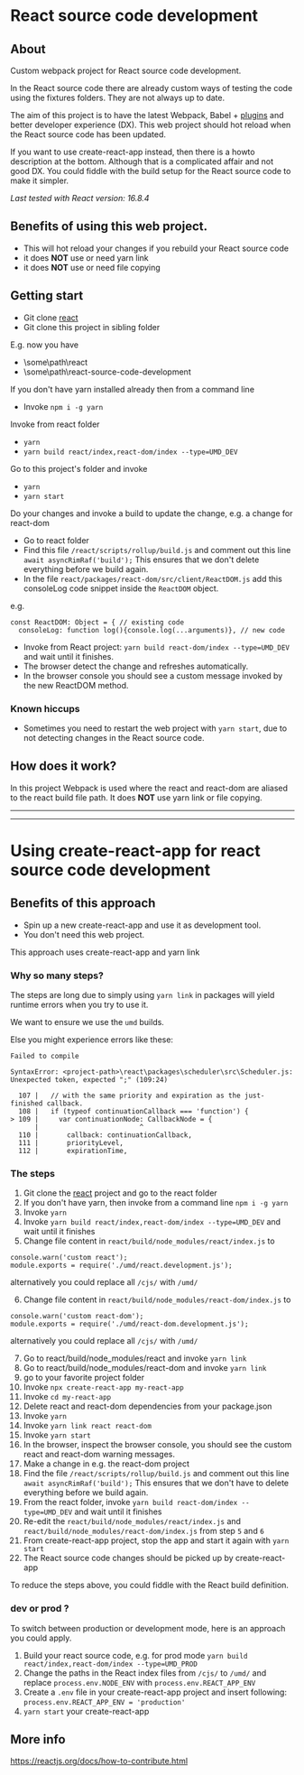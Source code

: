 # React source code development

## About
Custom webpack project for React source code development.

In the React source code there are already custom ways of testing the code using the fixtures folders. They are not always up to date.

The aim of this project is to have the latest Webpack, Babel + <a href="https://babeljs.io/docs/en/plugins" target="_blank">plugins</a> and better developer experience (DX). This web project should hot reload when the React source code has been updated.

If you want to use create-react-app instead, then there is a howto description at the bottom. Although that is a complicated affair and not good DX. You could fiddle with the build setup for the React source code to make it simpler.

*Last tested with React version: 16.8.4*


## Benefits of using this web project.

* This will hot reload your changes if you rebuild your React source code
* it does **NOT** use or need yarn link
* it does **NOT** use or need file copying


## Getting start


* Git clone <a href="https://github.com/facebook/react" target="_blank">react</a>
* Git clone this project in sibling folder

E.g. now you have

* \some\path\react
* \some\path\react-source-code-development


If you don't have yarn installed already then from a command line
* Invoke `npm i -g yarn`


Invoke from react folder

* `yarn`
* `yarn build react/index,react-dom/index --type=UMD_DEV`

Go to this project's folder and invoke

* `yarn`
* `yarn start`

Do your changes and invoke a build to update the change, e.g. a change for react-dom

* Go to react folder
* Find this file `/react/scripts/rollup/build.js` and comment out this line `await asyncRimRaf('build');` This ensures that we don't delete everything before we build again.
* In the file `react/packages/react-dom/src/client/ReactDOM.js` add this consoleLog code snippet inside the `ReactDOM` object.

e.g.
```
const ReactDOM: Object = { // existing code
  consoleLog: function log(){console.log(...arguments)}, // new code
```

* Invoke from React project: `yarn build react-dom/index --type=UMD_DEV` and wait until it finishes.
* The browser detect the change and refreshes automatically.
* In the browser console you should see a custom message invoked by the new ReactDOM method.

### Known hiccups

* Sometimes you need to restart the web project with `yarn start`, due to not detecting changes in the React source code.

## How does it work?


In this project Webpack is used where the react and react-dom are aliased to the react build file path.
It does **NOT** use yarn link or file copying.

---

---

# Using create-react-app for react source code development

## Benefits of this approach

* Spin up a new create-react-app and use it as development tool.
* You don't need this web project.

This approach uses create-react-app and yarn link


### Why so many steps?

The steps are long due to simply using `yarn link` in packages will yield runtime errors when you try to use it.

We want to ensure we use the `umd` builds.

Else you might experience errors like these:

```
Failed to compile

SyntaxError: <project-path>\react\packages\scheduler\src\Scheduler.js: Unexpected token, expected ";" (109:24)

  107 |   // with the same priority and expiration as the just-finished callback.
  108 |   if (typeof continuationCallback === 'function') {
> 109 |     var continuationNode: CallbackNode = {
      |                         ^
  110 |       callback: continuationCallback,
  111 |       priorityLevel,
  112 |       expirationTime,
```

### The steps

1. Git clone the <a href="https://github.com/facebook/react" target="_blank">react</a> project and go to the react folder
2. If you don't have yarn, then invoke from a command line `npm i -g yarn`
3. Invoke `yarn`
4. Invoke `yarn build react/index,react-dom/index --type=UMD_DEV` and wait until it finishes
5. Change file content in `react/build/node_modules/react/index.js` to

```
console.warn('custom react');
module.exports = require('./umd/react.development.js');
```

alternatively you could replace all `/cjs/` with `/umd/`

6. Change file content in `react/build/node_modules/react-dom/index.js` to

```
console.warn('custom react-dom');
module.exports = require('./umd/react-dom.development.js');
```

alternatively you could replace all `/cjs/` with `/umd/`

7. Go to react/build/node_modules/react and invoke `yarn link`
8. Go to react/build/node_modules/react-dom and invoke `yarn link`
9. go to your favorite project folder
11. Invoke `npx create-react-app my-react-app`
12. Invoke `cd my-react-app`
13. Delete react and react-dom dependencies from your package.json
14. Invoke `yarn`
15. Invoke `yarn link react react-dom`
16. Invoke `yarn start`
17. In the browser, inspect the browser console, you should see the custom react and react-dom warning messages.
18. Make a change in e.g. the react-dom project
19. Find the file `/react/scripts/rollup/build.js` and comment out this line `await asyncRimRaf('build');` This ensures that we don't have to delete everything before we build again.
20. From the react folder, invoke `yarn build react-dom/index --type=UMD_DEV` and wait until it finishes
21. Re-edit the `react/build/node_modules/react/index.js` and `react/build/node_modules/react-dom/index.js` from step `5` and `6`
22. From create-react-app project, stop the app and start it again with `yarn start`
23. The React source code changes should be picked up by create-react-app

To reduce the steps above, you could fiddle with the React build definition.

### dev or prod ?

To switch between production or development mode, here is an approach you could apply.

1. Build your react source code, e.g. for prod mode `yarn build react/index,react-dom/index --type=UMD_PROD`
2. Change the paths in the React index files from `/cjs/` to `/umd/` and replace `process.env.NODE_ENV` with `process.env.REACT_APP_ENV`
3. Create a `.env` file in your create-react-app project and insert following: `process.env.REACT_APP_ENV = 'production'`
4. `yarn start` your create-react-app

## More info

https://reactjs.org/docs/how-to-contribute.html
